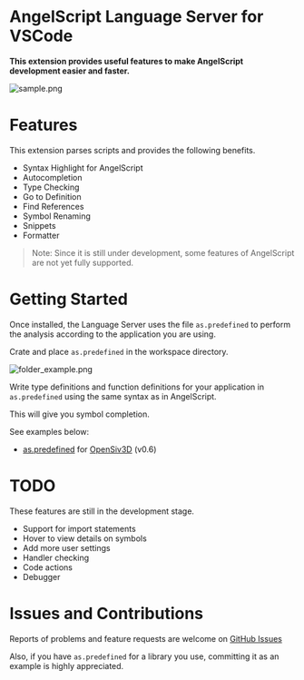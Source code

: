 # AngelScript Language Server for VSCode

**This extension provides useful features to make AngelScript development easier and faster.**

![sample.png](https://raw.githubusercontent.com/sashi0034/angel-lsp/main/sample.png)

# Features

This extension parses scripts and provides the following benefits.

- Syntax Highlight for AngelScript
- Autocompletion
- Type Checking
- Go to Definition
- Find References
- Symbol Renaming
- Snippets
- Formatter

> Note: Since it is still under development, some features of AngelScript are not yet fully supported.

# Getting Started

Once installed, the Language Server uses the file `as.predefined` to perform the analysis according to the application you are using.

Crate and place `as.predefined` in the workspace directory.

![folder_example.png](https://raw.githubusercontent.com/sashi0034/angel-lsp/main/folder_example.png)

Write type definitions and function definitions for your application in `as.predefined` using the same syntax as in AngelScript.

This will give you symbol completion.

See examples below:
- [as.predefined](./examples/OpenSiv3D/as.predefined) for [OpenSiv3D](https://github.com/Siv3D/OpenSiv3D) (v0.6)


# TODO

These features are still in the development stage.

- Support for import statements
- Hover to view details on symbols
- Add more user settings
- Handler checking
- Code actions
- Debugger

# Issues and Contributions

Reports of problems and feature requests are welcome on [GitHub Issues](https://github.com/sashi0034/angel-lsp/issues)

Also, if you have `as.predefined` for a library you use, committing it as an example is highly appreciated.
